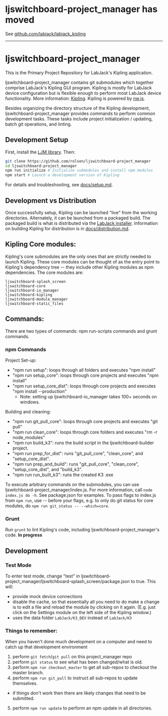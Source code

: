 # ljswitchboard-project_manager has moved

See [github.com/labjack/labjack_kipling](https://github.com/labjack/labjack_kipling)

---


# ljswitchboard-project_manager

This is the Primary Project Repository for LabJack's Kipling application.

ljswitchboard-project_manager contains git submodules which together comprise LabJack's Kipling GUI program. Kipling is mostly for LabJack device configuration but is flexible enough to perform most LabJack device functionality. More information: [Kipling](https://labjack.com/support/software/applications/t-series/kipling). Kipling is powered by [nw.js](https://nwjs.io/).

Besides organizing the directory structure of the Kipling development, ljswitchboard-project_manager provides commands to perform common development tasks. These tasks include project initialization / updating, batch git operations, and linting.


## Development Setup

First, install the [LJM library](https://labjack.com/support/software/installers/ljm). Then:

```bash
git clone https://github.com/rolsen/ljswitchboard-project_manager
cd ljswitchboard-project_manager
npm run initialize # Initialize submodules and install npm modules
npm start # Launch a development version of Kipling
```

For details and troubleshooting, see [docs/setup.md](https://github.com/rolsen/ljswitchboard-project_manager/blob/master/docs/setup.md).


## Development vs Distribution

Once successfully setup, Kipling can be launched "live" from the working directories. Alternately, it can be launched from a packaged build. The packaged build is what is distributed via the [LabJack installer](https://labjack.com/support/software/installers/ljm). Information on building Kipling for distribution is in [docs/distribution.md](https://github.com/rolsen/ljswitchboard-project_manager/blob/master/docs/distribution.md).


## Kipling Core modules:
Kipling's core submodules are the only ones that are strictly needed to launch Kipling. These core modules can be thought of as the entry point to Kipling's dependency tree -- they include other Kipling modules as npm dependencies. The core modules are:

```
ljswitchboard-splash_screen
ljswitchboard-core
ljswitchboard-io_manager
ljswitchboard-kipling
ljswitchboard-module_manager
ljswitchboard-static_files
```

## Commands:

There are two types of commands: npm run-scripts commands and grunt commands.

### npm Commands

Project Set-up:
- "npm run setup": loops through all folders and executes "npm install"
- "npm run setup_core": loops through core projects and executes "npm install"
- "npm run setup_core_dist": loops through core projects and executes "npm install --production"
    - Note: setting up ljswitchboard-io_manager takes 100+ seconds on windows.

Building and cleaning:
- "npm run git_pull_core": loops through core projects and executes "git pull"
- "npm run clean_core": loops through core folders and executes "rm -r node_modules"
- "npm run build_k3": runs the build script in the ljswitchboard-builder project.
- "npm run prep_for_dist": runs "git_pull_core", "clean_core", and "setup_core_dist".
- "npm run prep_and_build": runs "git_pull_core", "clean_core", "setup_core_dist", and "build_k3".
- "npm run run_built_k3": runs the created K3 .exe

To execute arbitrary commands on the submodules, you can use ljswitchboard-project_manager/index.js. For more information, call `node index.js do -h`. See package.json for examples. To pass flags to index.js from `npm run`, use -- before your flags, e.g. to only do git status for core modules, do `npm run git_status -- --which=core`.

### Grunt

Run `grunt` to lint Kipling's code, including ljswitchboard-project_manager's code. **In progress**


## Development


### <a name="test-mode"></a>Test Mode

To enter test mode, change "test" in ljswitchboard-project_manager/ljswitchboard-splash_screen/package.json to true. This will:
 - provide mock device connections
 - disable the cache, so that essentially all you need to do make a change is to edit a file and reload the module by clicking on it again. (E.g. just click on the Settings module on the left side of the Kipling window.)
 - uses the data folder `LabJack/K3_DEV` instead of `LabJack/K3`


### Things to remember:

When you haven't done much development on a computer and need to catch up that development environment

1. perform `git fetch`/`git pull` on this project_manager repo
2. perform `git status` to see what has been changed/what is old.
3. perform `npm run checkout_master` to get all sub-repos to checkout the master branch.
4. perform `npm run git_pull` to instruct all sub-repos to update themselves.
 - if things don't work then there are likely changes that need to be submitted.
5. perform `npm run update` to perform an npm update in all directories.


